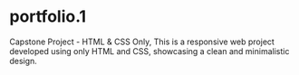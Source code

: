 # portfolio.1
Capstone Project - HTML & CSS Only,
This is a responsive web project developed using only HTML and CSS, showcasing a clean and minimalistic design.
